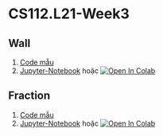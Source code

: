 # CS112.L21-Week3
## Wall
1. [Code mẫu][3]
2. [Jupyter-Notebook][4] hoặc [![Open In Colab](https://colab.research.google.com/assets/colab-badge.svg)](https://colab.research.google.com/drive/1M0MyWEzB58amdiG4INasPGzHAGiLoIYN?usp=sharing)
## Fraction
1. [Code mẫu][7]
2. [Jupyter-Notebook][8] hoặc [![Open In Colab](https://colab.research.google.com/assets/colab-badge.svg)](https://colab.research.google.com/drive/1CbDlDlOh0ugvAOgrWk-5CA4zfEtkahml?usp=sharing)

[7]:https://github.com/danhhuynh25029/CS112.L21/blob/master/Week_6/Fraction/phanso.py

[8]:https://github.com/danhhuynh25029/CS112.L21/blob/master/Week_6/Fraction/Fraction.ipynb

[3]:https://github.com/danhhuynh25029/CS112.L21/blob/master/Week_3/SEAWEED/SEAWEED.py

[4]:https://github.com/danhhuynh25029/CS112.L21/blob/master/Week_3/SEAWEED/SEAWEED.ipynb
